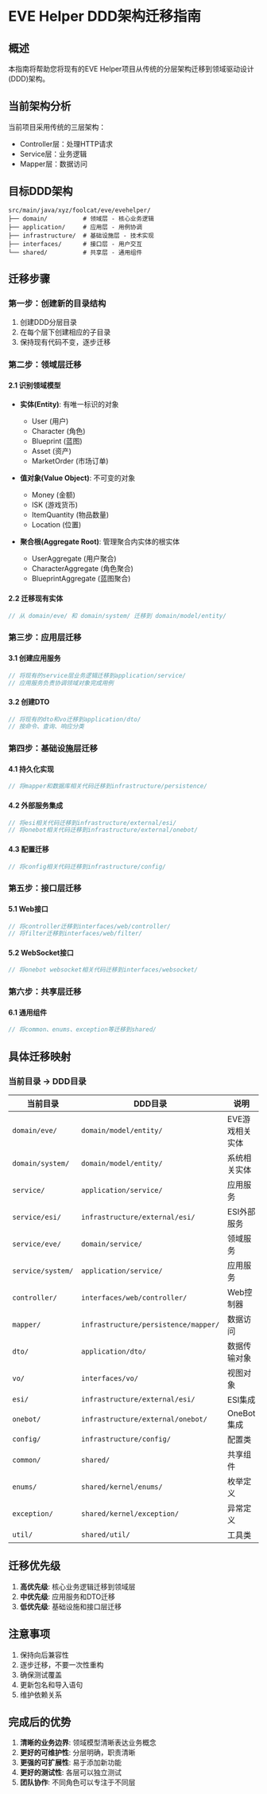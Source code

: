 # EVE Helper DDD架构迁移指南

## 概述

本指南将帮助您将现有的EVE Helper项目从传统的分层架构迁移到领域驱动设计(DDD)架构。

## 当前架构分析

当前项目采用传统的三层架构：
- Controller层：处理HTTP请求
- Service层：业务逻辑
- Mapper层：数据访问

## 目标DDD架构

```
src/main/java/xyz/foolcat/eve/evehelper/
├── domain/          # 领域层 - 核心业务逻辑
├── application/     # 应用层 - 用例协调
├── infrastructure/  # 基础设施层 - 技术实现
├── interfaces/      # 接口层 - 用户交互
└── shared/          # 共享层 - 通用组件
```

## 迁移步骤

### 第一步：创建新的目录结构

1. 创建DDD分层目录
2. 在每个层下创建相应的子目录
3. 保持现有代码不变，逐步迁移

### 第二步：领域层迁移

#### 2.1 识别领域模型
- **实体(Entity)**: 有唯一标识的对象
  - User (用户)
  - Character (角色)
  - Blueprint (蓝图)
  - Asset (资产)
  - MarketOrder (市场订单)

- **值对象(Value Object)**: 不可变的对象
  - Money (金额)
  - ISK (游戏货币)
  - ItemQuantity (物品数量)
  - Location (位置)

- **聚合根(Aggregate Root)**: 管理聚合内实体的根实体
  - UserAggregate (用户聚合)
  - CharacterAggregate (角色聚合)
  - BlueprintAggregate (蓝图聚合)

#### 2.2 迁移现有实体
```java
// 从 domain/eve/ 和 domain/system/ 迁移到 domain/model/entity/
```

### 第三步：应用层迁移

#### 3.1 创建应用服务
```java
// 将现有的service层业务逻辑迁移到application/service/
// 应用服务负责协调领域对象完成用例
```

#### 3.2 创建DTO
```java
// 将现有的dto和vo迁移到application/dto/
// 按命令、查询、响应分类
```

### 第四步：基础设施层迁移

#### 4.1 持久化实现
```java
// 将mapper和数据库相关代码迁移到infrastructure/persistence/
```

#### 4.2 外部服务集成
```java
// 将esi相关代码迁移到infrastructure/external/esi/
// 将onebot相关代码迁移到infrastructure/external/onebot/
```

#### 4.3 配置迁移
```java
// 将config相关代码迁移到infrastructure/config/
```

### 第五步：接口层迁移

#### 5.1 Web接口
```java
// 将controller迁移到interfaces/web/controller/
// 将filter迁移到interfaces/web/filter/
```

#### 5.2 WebSocket接口
```java
// 将onebot websocket相关代码迁移到interfaces/websocket/
```

### 第六步：共享层迁移

#### 6.1 通用组件
```java
// 将common、enums、exception等迁移到shared/
```

## 具体迁移映射

### 当前目录 → DDD目录

| 当前目录 | DDD目录 | 说明 |
|---------|---------|------|
| `domain/eve/` | `domain/model/entity/` | EVE游戏相关实体 |
| `domain/system/` | `domain/model/entity/` | 系统相关实体 |
| `service/` | `application/service/` | 应用服务 |
| `service/esi/` | `infrastructure/external/esi/` | ESI外部服务 |
| `service/eve/` | `domain/service/` | 领域服务 |
| `service/system/` | `application/service/` | 应用服务 |
| `controller/` | `interfaces/web/controller/` | Web控制器 |
| `mapper/` | `infrastructure/persistence/mapper/` | 数据访问 |
| `dto/` | `application/dto/` | 数据传输对象 |
| `vo/` | `interfaces/vo/` | 视图对象 |
| `esi/` | `infrastructure/external/esi/` | ESI集成 |
| `onebot/` | `infrastructure/external/onebot/` | OneBot集成 |
| `config/` | `infrastructure/config/` | 配置类 |
| `common/` | `shared/` | 共享组件 |
| `enums/` | `shared/kernel/enums/` | 枚举定义 |
| `exception/` | `shared/kernel/exception/` | 异常定义 |
| `util/` | `shared/util/` | 工具类 |

## 迁移优先级

1. **高优先级**: 核心业务逻辑迁移到领域层
2. **中优先级**: 应用服务和DTO迁移
3. **低优先级**: 基础设施和接口层迁移

## 注意事项

1. 保持向后兼容性
2. 逐步迁移，不要一次性重构
3. 确保测试覆盖
4. 更新包名和导入语句
5. 维护依赖关系

## 完成后的优势

1. **清晰的业务边界**: 领域模型清晰表达业务概念
2. **更好的可维护性**: 分层明确，职责清晰
3. **更强的可扩展性**: 易于添加新功能
4. **更好的测试性**: 各层可以独立测试
5. **团队协作**: 不同角色可以专注于不同层 
